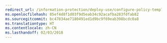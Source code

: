 ```yaml
---
redirect_url: /information-protection/deploy-use/configure-policy-templates
ms.openlocfilehash: 85ef4d8f1d03f9d5eab34c92acafba283fdfab82
ms.sourcegitcommit: bc47834ae7180491ed1d9bc9f69eab398bcdc0a8
ms.translationtype: HT
ms.contentlocale: zh-CN
ms.lasthandoff: 02/03/2018
---
```

